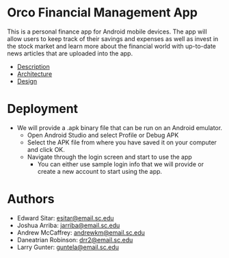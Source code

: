 # Orco Financial Management App

This is a personal finance app for Android mobile devices. The app will allow users to keep track of their savings and expenses as well as invest in the stock market and learn more about the financial world with up-to-date news articles that are uploaded into the app.
- [Description](https://github.com/SCCapstone/Orco/wiki/Project-Description)
- [Architecture](https://github.com/SCCapstone/Orco/wiki/Architecture)
- [Design](https://github.com/SCCapstone/Orco/wiki/Design)


# Deployment

- We will provide a .apk binary file that can be run on an Android emulator. 
    - Open Android Studio and select Profile or Debug APK
    - Select the APK file from where you have saved it on your computer and click OK.
    - Navigate through the login screen and start to use the app
        - You can either use sample login info that we will provide or create a new account to start using the app.

# Authors

- Edward Sitar: esitar@email.sc.edu
- Joshua Arriba: jarriba@email.sc.edu 
- Andrew McCaffrey: andrewkm@email.sc.edu
- Daneatrian Robinson: drr2@email.sc.edu
- Larry Gunter: guntela@email.sc.edu